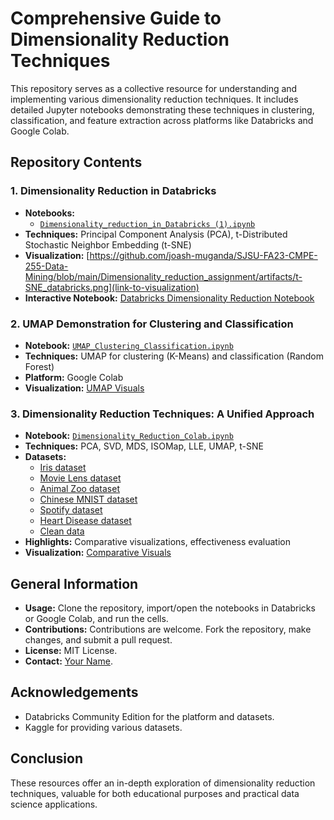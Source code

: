 # Comprehensive Guide to Dimensionality Reduction Techniques

This repository serves as a collective resource for understanding and implementing various dimensionality reduction techniques. It includes detailed Jupyter notebooks demonstrating these techniques in clustering, classification, and feature extraction across platforms like Databricks and Google Colab.

## Repository Contents

### 1. Dimensionality Reduction in Databricks
- **Notebooks:** 
  - [`Dimensionality_reduction_in_Databricks (1).ipynb`](link-to-databricks-notebook)
- **Techniques:** Principal Component Analysis (PCA), t-Distributed Stochastic Neighbor Embedding (t-SNE)
- **Visualization:** [https://github.com/joash-muganda/SJSU-FA23-CMPE-255-Data-Mining/blob/main/Dimensionality_reduction_assignment/artifacts/t-SNE_databricks.png](link-to-visualization)
- **Interactive Notebook:** [Databricks Dimensionality Reduction Notebook](https://databricks-prod-cloudfront.cloud.databricks.com/public/4027ec902e239c93eaaa8714f173bcfc/4892408861297746/1055676025481244/6128243937076302/latest.html)

### 2. UMAP Demonstration for Clustering and Classification
- **Notebook:** [`UMAP_Clustering_Classification.ipynb`](link-to-UMAP-notebook)
- **Techniques:** UMAP for clustering (K-Means) and classification (Random Forest)
- **Platform:** Google Colab
- **Visualization:** [UMAP Visuals](link-to-UMAP-visualization)

### 3. Dimensionality Reduction Techniques: A Unified Approach
- **Notebook:** [`Dimensionality_Reduction_Colab.ipynb`](link-to-Unified-Approach-notebook)
- **Techniques:** PCA, SVD, MDS, ISOMap, LLE, UMAP, t-SNE
- **Datasets:** 
  - [Iris dataset](https://www.kaggle.com/datasets/himanshunakrani/iris-dataset)
  - [Movie Lens dataset](https://www.kaggle.com/datasets/shubhammehta21/movie-lens-small-latest-dataset)
  - [Animal Zoo dataset](https://www.kaggle.com/datasets/sweedendataset/dataset-classification-animal-zoo)
  - [Chinese MNIST dataset](https://www.kaggle.com/datasets/gpreda/chinese-mnist/discussion/244823)
  - [Spotify dataset](https://www.kaggle.com/datasets/geomack/spotifyclassification)
  - [Heart Disease dataset](https://www.kaggle.com/datasets/cherngs/heart-disease-cleveland-uci)
  - [Clean data](https://www.kaggle.com/datasets/rizwan777/cleandata)
- **Highlights:** Comparative visualizations, effectiveness evaluation
- **Visualization:** [Comparative Visuals](link-to-comparative-visualization)

## General Information

- **Usage:** Clone the repository, import/open the notebooks in Databricks or Google Colab, and run the cells.
- **Contributions:** Contributions are welcome. Fork the repository, make changes, and submit a pull request.
- **License:** MIT License.
- **Contact:** [Your Name](mailto:your.email@example.com).

## Acknowledgements

- Databricks Community Edition for the platform and datasets.
- Kaggle for providing various datasets.

## Conclusion

These resources offer an in-depth exploration of dimensionality reduction techniques, valuable for both educational purposes and practical data science applications.
